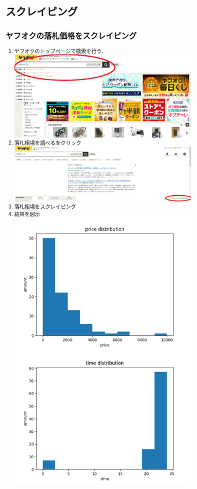 # スクレイピング

## ヤフオクの落札価格をスクレイピング
1. ヤフオクのトップページで検索を行う.
![top](image/top.png)
2. 落札相場を調べるをクリック
![rakusatsu](image/rakusatsu.png)
3. 落札相場をスクレイピング
4. 結果を図示<br>
![price](image/price.png)
![time](image/time.png)